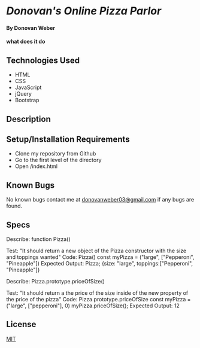 # _Donovan's Online Pizza Parlor_

#### By Donovan Weber

#### what does it do 

## Technologies Used

* HTML
* CSS
* JavaScript
* jQuery
* Bootstrap 

## Description


## Setup/Installation Requirements

* Clone my        repository from Github
* Go to the first level of the directory
* Open     /index.html

## Known Bugs

No known bugs contact me at [donovanweber03@gmail.com](mailto:donovanweber03@gmail.com) if any bugs are found.

## Specs

Describe: function Pizza()

Test: "It should return a new object of the Pizza constructor with the size and toppings wanted"
Code: Pizza()
const myPizza = ("large", ["Pepperoni", "Pineapple"])
Expected Output: Pizza; {size: "large", toppings:["Pepperoni", "Pineapple"]} 

Describe: Pizza.prototype.priceOfSize()

Test: "It should return a the price of the size inside of the new property of the price of the pizza"
Code: Pizza.prototype.priceOfSize 
const myPizza = ("large", ["pepperoni"], 0)
myPizza.priceOfSize();
Expected Output: 12



## License

[MIT](https://choosealicense.com/licenses/mit/)